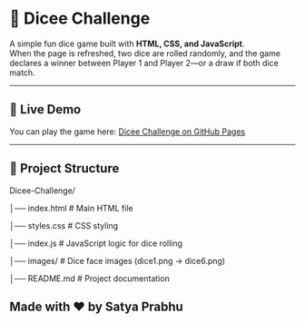# 🎲 Dicee Challenge

A simple fun dice game built with **HTML, CSS, and JavaScript**.  
When the page is refreshed, two dice are rolled randomly, and the game declares a winner between Player 1 and Player 2—or a draw if both dice match.  

---

## 🚀 Live Demo
You can play the game here: [Dicee Challenge on GitHub Pages](https://satya-prabhu.github.io/Dicee-Challenge/)

---

## 📂 Project Structure
Dicee-Challenge/ 

│── index.html   # Main HTML file 

│── styles.css   # CSS styling 

│── index.js     # JavaScript logic for dice rolling 

│── images/      # Dice face images (dice1.png → dice6.png) 

│── README.md    # Project documentation 

## Made with ❤️ by Satya Prabhu
